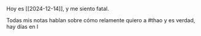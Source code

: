 
Hoy es [[2024-12-14]], y me siento fatal.

Todas mis notas hablan sobre cómo relamente quiero a #thao y es verdad, hay días en l
